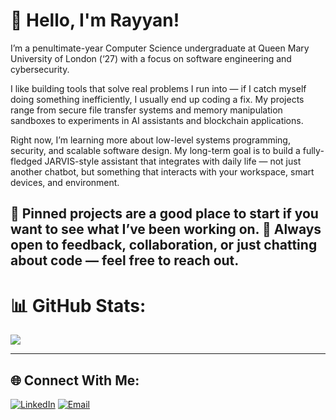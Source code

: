 # 👋 Hello, I'm Rayyan!
I’m a penultimate-year Computer Science undergraduate at Queen Mary University of London (‘27) with a focus on software engineering and cybersecurity.

I like building tools that solve real problems I run into — if I catch myself doing something inefficiently, I usually end up coding a fix. My projects range from secure file transfer systems and memory manipulation sandboxes to experiments in AI assistants and blockchain applications.

Right now, I’m learning more about low-level systems programming, security, and scalable software design. My long-term goal is to build a fully-fledged JARVIS-style assistant that integrates with daily life — not just another chatbot, but something that interacts with your workspace, smart devices, and environment.

📌 Pinned projects are a good place to start if you want to see what I’ve been working on.
💬 Always open to feedback, collaboration, or just chatting about code — feel free to reach out.
---

# 📊 GitHub Stats:
![](https://nirzak-streak-stats.vercel.app/?user=OneAutumnLeaf4700&theme=one_dark_pro&hide_border=false)<br/>

---

## 🌐 Connect With Me:
[![LinkedIn](https://img.shields.io/badge/LinkedIn-%230077B5.svg?logo=linkedin&logoColor=white)](https://linkedin.com/in/rayyanidriss) 
[![Email](https://img.shields.io/badge/Email-D14836?logo=gmail&logoColor=white)](mailto:rayyaniwork@outlook.com) 

